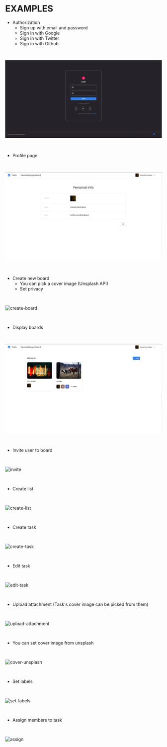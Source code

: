 # EXAMPLES

 - Authorization 
	- Sign up with email and password
	- Sign in with Google
	- Sign in with Twitter
	- Sign in with Github

<br>

![login](./images/login.png)

<br>

- Profile page

<br>

![profile](./images/profile.png)

<br>

- Create new board
	- You can pick a cover image (Unsplash API)
	- Set privacy 


<br>

![create-board](https://github.com/berabulut/gifs/blob/main/create-board.gif)

<br>

- Display boards

<br>

![boards](./images/boards.png)

<br>

- Invite user to board 

<br>

![invite](https://github.com/berabulut/gifs/blob/main/invite.gif)

<br>

- Create list 

<br>

![create-list](https://github.com/berabulut/gifs/blob/main/create-list.gif)

<br>

- Create task 

<br>

![create-task](https://github.com/berabulut/gifs/blob/main/create-task.gif)

<br>

- Edit task 

<br>

![edit-task](https://github.com/berabulut/gifs/blob/main/edit-task.gif)

<br>

- Upload attachment (Task's cover image can be picked from them) 

<br>

![upload-attachment](https://github.com/berabulut/gifs/blob/main/upload-attachment.gif)

<br>

- You can set cover image from unsplash

<br>

![cover-unsplash](https://github.com/berabulut/gifs/blob/main/cover-unsplash.gif)

<br>

- Set labels

<br>

![set-labels](https://github.com/berabulut/gifs/blob/main/label.gif)

<br>

- Assign members to task

<br>

![assign](https://github.com/berabulut/gifs/blob/main/assign.gif)

<br>

